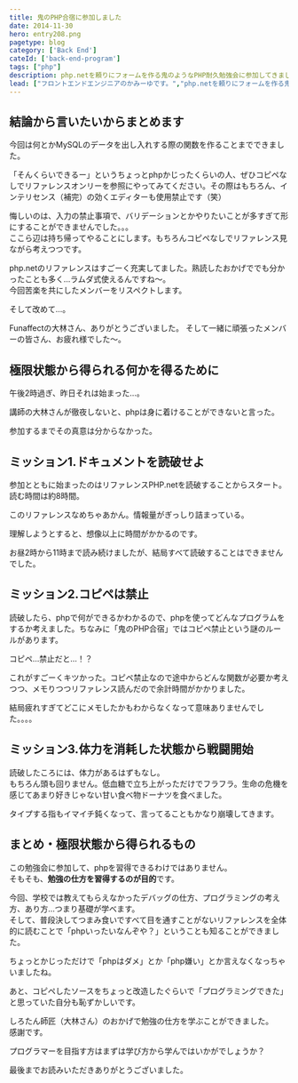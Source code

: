 ```yaml
---
title: 鬼のPHP合宿に参加しました
date: 2014-11-30
hero: entry208.png
pagetype: blog
category: ['Back End']
cateId: ['back-end-program']
tags: ["php"]
description: php.netを頼りにフォームを作る鬼のようなPHP耐久勉強会に参加してきました。もはや空前のともしび、いつお迎えが来ても分からない状態なくらい憔悴しきってますが、記憶が薄れぬうちに綴ります…。
lead: ["フロントエンドエンジニアのかみーゆです。","php.netを頼りにフォームを作る鬼のようなPHP耐久勉強会に参加してきました。もはや空前のともしび、いつお迎えが来ても分からない状態なくらい憔悴しきってますが、記憶が薄れぬうちに綴ります…。"]
---
```

## 結論から言いたいからまとめます
今回は何とかMySQLのデータを出し入れする際の関数を作ることまでできました。

「そんくらいできるー」というちょっとphpかじったくらいの人、ぜひコピペなしでリファレンスオンリーを参照にやってみてください。その際はもちろん、インテリセンス（補完）の効くエディターも使用禁止です（笑）


悔しいのは、入力の禁止事項で、バリデーションとかやりたいことが多すぎて形にすることができませんでした。。。<br>
ここら辺は持ち帰ってやることにします。もちろんコピペなしでリファレンス見ながら考えつつです。

php.netのリファレンスはすごーく充実してました。熟読したおかげででも分かったことも多く…ラムダ式使えるんですね～。<br>
今回苦楽を共にしたメンバーをリスペクトします。

そして改めて…。

Funaffectの大林さん、ありがとうございました。
そして一緒に頑張ったメンバーの皆さん、お疲れ様でした～。

## 極限状態から得られる何かを得るために
午後2時過ぎ、昨日それは始まった…。

講師の大林さんが徹夜しないと、phpは身に着けることができないと言った。

参加するまでその真意は分からなかった。

## ミッション1.ドキュメントを読破せよ
参加とともに始まったのはリファレンスPHP.netを読破することからスタート。
読む時間は約8時間。

このリファレンスなめちゃあかん。情報量がぎっしり詰まっている。

理解しようとすると、想像以上に時間がかかるのです。

お昼2時から11時まで読み続けましたが、結局すべて読破することはできませんでした。
## ミッション2.コピペは禁止
読破したら、phpで何ができるかわかるので、phpを使ってどんなプログラムをするか考えました。ちなみに「鬼のPHP合宿」ではコピペ禁止という謎のルールがあります。

コピペ…禁止だと…！？

これがすごーくキツかった。コピペ禁止なので途中からどんな関数が必要か考えつつ、メモりつつリファレンス読んだので余計時間がかかりました。

結局疲れすぎてどこにメモしたかもわからなくなって意味ありませんでした。。。。
## ミッション3.体力を消耗した状態から戦闘開始
読破したころには、体力があるはずもなし。<br>
もちろん頭も回りません。低血糖で立ち上がっただけでフラフラ。生命の危機を感じてあまり好きじゃない甘い食べ物ドーナツを食べました。

タイプする指もイマイチ鈍くなって、言ってることもかなり崩壊してきます。
## まとめ・極限状態から得られるもの
この勉強会に参加して、phpを習得できるわけではありません。<br>
そもそも、**勉強の仕方を習得するのが目的**です。

今回、学校では教えてもらえなかったデバッグの仕方、プログラミングの考え方、あり方…つまり基礎が学べます。<br>
そして、普段決してつまみ食いですべて目を通すことがないリファレンスを全体的に読むことで「phpいったいなんぞや？」ということも知ることができました。

ちょっとかじっただけで「phpはダメ」とか「php嫌い」とか言えなくなっちゃいましたね。

あと、コピペしたソースをちょっと改造したぐらいで「プログラミングできた」と思っていた自分も恥ずかしいです。

しろたん師匠（大林さん）のおかげで勉強の仕方を学ぶことができました。<br>
感謝です。

プログラマーを目指す方はまずは学び方から学んではいかがでしょうか？

最後までお読みいただきありがとうございました。
